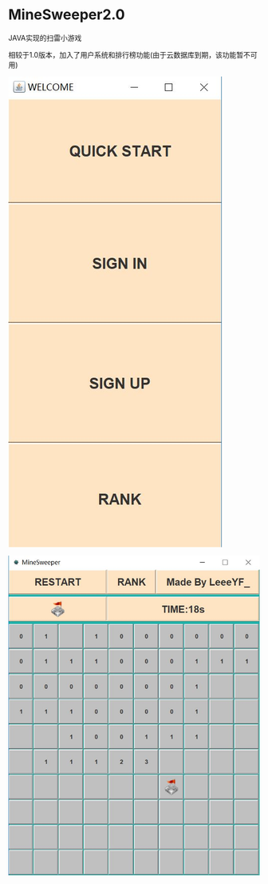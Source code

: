 # MineSweeper2.0
JAVA实现的扫雷小游戏

相较于1.0版本，加入了用户系统和排行榜功能(由于云数据库到期，该功能暂不可用)

![Image text](https://github.com/JavarisLyn/MineSweeper/blob/master/pics/1.JPG)

![Image text](https://github.com/JavarisLyn/MineSweeper/blob/master/pics/2.JPG)
